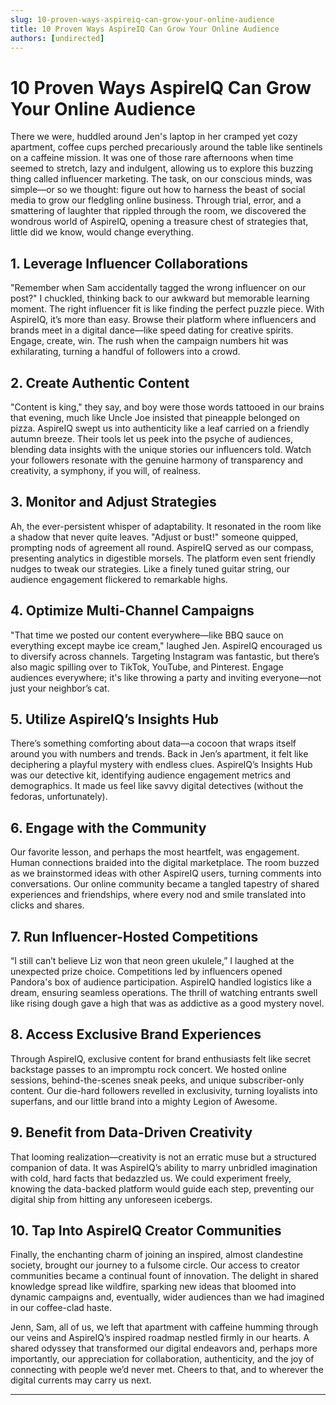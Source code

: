 ```yaml
---
slug: 10-proven-ways-aspireiq-can-grow-your-online-audience
title: 10 Proven Ways AspireIQ Can Grow Your Online Audience
authors: [undirected]
---
```



# 10 Proven Ways AspireIQ Can Grow Your Online Audience  

There we were, huddled around Jen's laptop in her cramped yet cozy apartment, coffee cups perched precariously around the table like sentinels on a caffeine mission. It was one of those rare afternoons when time seemed to stretch, lazy and indulgent, allowing us to explore this buzzing thing called influencer marketing. The task, on our conscious minds, was simple—or so we thought: figure out how to harness the beast of social media to grow our fledgling online business. Through trial, error, and a smattering of laughter that rippled through the room, we discovered the wondrous world of AspireIQ, opening a treasure chest of strategies that, little did we know, would change everything.

## 1. Leverage Influencer Collaborations

"Remember when Sam accidentally tagged the wrong influencer on our post?" I chuckled, thinking back to our awkward but memorable learning moment. The right influencer fit is like finding the perfect puzzle piece. With AspireIQ, it’s more than easy. Browse their platform where influencers and brands meet in a digital dance—like speed dating for creative spirits. Engage, create, win. The rush when the campaign numbers hit was exhilarating, turning a handful of followers into a crowd.

## 2. Create Authentic Content

"Content is king," they say, and boy were those words tattooed in our brains that evening, much like Uncle Joe insisted that pineapple belonged on pizza. AspireIQ swept us into authenticity like a leaf carried on a friendly autumn breeze. Their tools let us peek into the psyche of audiences, blending data insights with the unique stories our influencers told. Watch your followers resonate with the genuine harmony of transparency and creativity, a symphony, if you will, of realness.

## 3. Monitor and Adjust Strategies

Ah, the ever-persistent whisper of adaptability. It resonated in the room like a shadow that never quite leaves. "Adjust or bust!" someone quipped, prompting nods of agreement all round. AspireIQ served as our compass, presenting analytics in digestible morsels. The platform even sent friendly nudges to tweak our strategies. Like a finely tuned guitar string, our audience engagement flickered to remarkable highs.

## 4. Optimize Multi-Channel Campaigns

"That time we posted our content everywhere—like BBQ sauce on everything except maybe ice cream," laughed Jen. AspireIQ encouraged us to diversify across channels. Targeting Instagram was fantastic, but there’s also magic spilling over to TikTok, YouTube, and Pinterest. Engage audiences everywhere; it's like throwing a party and inviting everyone—not just your neighbor’s cat.

## 5. Utilize AspireIQ’s Insights Hub

There’s something comforting about data—a cocoon that wraps itself around you with numbers and trends. Back in Jen’s apartment, it felt like deciphering a playful mystery with endless clues. AspireIQ’s Insights Hub was our detective kit, identifying audience engagement metrics and demographics. It made us feel like savvy digital detectives (without the fedoras, unfortunately).

## 6. Engage with the Community

Our favorite lesson, and perhaps the most heartfelt, was engagement. Human connections braided into the digital marketplace. The room buzzed as we brainstormed ideas with other AspireIQ users, turning comments into conversations. Our online community became a tangled tapestry of shared experiences and friendships, where every nod and smile translated into clicks and shares. 

## 7. Run Influencer-Hosted Competitions

“I still can’t believe Liz won that neon green ukulele,” I laughed at the unexpected prize choice. Competitions led by influencers opened Pandora's box of audience participation. AspireIQ handled logistics like a dream, ensuring seamless operations. The thrill of watching entrants swell like rising dough gave a high that was as addictive as a good mystery novel.

## 8. Access Exclusive Brand Experiences

Through AspireIQ, exclusive content for brand enthusiasts felt like secret backstage passes to an impromptu rock concert. We hosted online sessions, behind-the-scenes sneak peeks, and unique subscriber-only content. Our die-hard followers revelled in exclusivity, turning loyalists into superfans, and our little brand into a mighty Legion of Awesome.

## 9. Benefit from Data-Driven Creativity

That looming realization—creativity is not an erratic muse but a structured companion of data. It was AspireIQ’s ability to marry unbridled imagination with cold, hard facts that bedazzled us. We could experiment freely, knowing the data-backed platform would guide each step, preventing our digital ship from hitting any unforeseen icebergs.

## 10. Tap Into AspireIQ Creator Communities

Finally, the enchanting charm of joining an inspired, almost clandestine society, brought our journey to a fulsome circle. Our access to creator communities became a continual fount of innovation. The delight in shared knowledge spread like wildfire, sparking new ideas that bloomed into dynamic campaigns and, eventually, wider audiences than we had imagined in our coffee-clad haste.

Jenn, Sam, all of us, we left that apartment with caffeine humming through our veins and AspireIQ’s inspired roadmap nestled firmly in our hearts. A shared odyssey that transformed our digital endeavors and, perhaps more importantly, our appreciation for collaboration, authenticity, and the joy of connecting with people we’d never met. Cheers to that, and to wherever the digital currents may carry us next.  

---